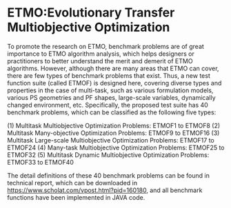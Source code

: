 # ETMO:Evolutionary Transfer Multiobjective Optimization
To promote the research on ETMO, benchmark problems are of great importance to ETMO algorithm analysis, which helps designers or practitioners to better understand the merit and demerit of ETMO algorithms. However, although there are many areas that ETMO can cover, there are few types of benchmark problems that exist. Thus, a new test function suite (called ETMOF) is designed here, covering diverse types and properties in the case of multi-task, such as various formulation models, various PS geometries and PF shapes, large-scale variables, dynamically changed environment, etc. Specifically, the proposed test suite has 40 benchmark problems, which can be classified as the following five types:
  
  (1)	Multitask Multiobjective Optimization Problems: ETMOF1 to ETMOF8
  (2)	Multitask Many-objective Optimization Problems: ETMOF9 to ETMOF16
  (3)	Multitask Large-scale Multiobjective Optimization Problems: ETMOF17 to ETMOF24
  (4)	Many-task Multiobjective Optimization Problems: ETMOF25 to ETMOF32
  (5)	Multitask Dynamic Multiobjective Optimization Problems: ETMOF33 to ETMOF40

The detail definitions of these 40 benchmark problems can be found in technical report, which can be downloaded in https://www.scholat.com/vpost.html?pid=160180, and all benchmark functions have been implemented in JAVA code.
